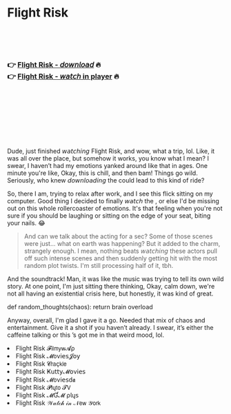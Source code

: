 <h1>Flight Risk</h1>

<br><br><br>

<h3>👉 <a href="https://Daryls-tesrunadig1981.github.io/lepgiwzeaa/">Flight Risk - 𝘥𝘰𝘸𝘯𝘭𝘰𝘢𝘥</a> 🔥<br>
👉 <a href="https://Daryls-tesrunadig1981.github.io/lepgiwzeaa/">Flight Risk - 𝘸𝘢𝘵𝘤𝘩 in player</a> 🔥
</h3>



<br><br><br><br><br><br><br>


Dude, just finished 𝘸𝘢𝘵𝘤𝘩𝘪𝘯𝘨 Flight Risk, and wow, what a trip, lol. Like, it was all over the place, but somehow it works, you know what I mean? I swear, I haven’t had my emotions yanked around like that in ages. One minute you're like, Okay, this is chill, and then bam! Things go wild. Seriously, who knew 𝘥𝘰𝘸𝘯𝘭𝘰𝘢𝘥𝘪𝘯𝘨 the   could lead to this kind of ride?

So, there I am, trying to relax after work, and I see this flick sitting on my computer. Good thing I decided to finally 𝘸𝘢𝘵𝘤𝘩 the  , or else I'd be missing out on this whole rollercoaster of emotions. It's that feeling when you're not sure if you should be laughing or sitting on the edge of your seat, biting your nails. 😂

> And can we talk about the acting for a sec? Some of those scenes were just... what on earth was happening? But it added to the charm, strangely enough. I mean, nothing beats 𝘸𝘢𝘵𝘤𝘩𝘪𝘯𝘨 these actors pull off such intense scenes and then suddenly getting hit with the most random plot twists. I'm still processing half of it, tbh.

And the soundtrack! Man, it was like the music was trying to tell its own wild story. At one point, I'm just sitting there thinking, Okay, calm down, we're not all having an existential crisis here, but honestly, it was kind of great.

def random_thoughts(chaos): return brain overload

Anyway, overall, I'm glad I gave it a go. Needed that mix of chaos and entertainment. Give it a shot if you haven’t already. I swear, it’s either the caffeine talking or this  ’s got me in that weird mood, lol.

<li>Flight Risk 𝓕𝗂𝗅𝗆𝗒𝗐𝓐ρ</li>
<li>Flight Risk 𝓜𝗈ν𝗂𝖾𝗌𝓙𝗈𝗒</li>
<li>Flight Risk 𝓒𝗋𝖺ç𝗄𝗅𝖾</li>
<li>Flight Risk Ҝ𝗎𝗍𝗍𝗒𝓜𝗈ν𝗂𝖾𝗌</li>
<li>Flight Risk 𝓜𝗈ν𝗂𝖾𝗌ԁ𝖆</li>
<li>Flight Risk 𝓟𝗅ų𝗍𝗈 𝓣𝖵</li>
<li>Flight Risk 𝓜Ɠ𝓜 ρ𝗅ų𝗌</li>
<li>Flight Risk 𝒲𝒶𝓉𝒸𝒽 𝒾𝓃 𝒩𝖾𝗐 𝒴𝗈𝗋𝗄</li>
